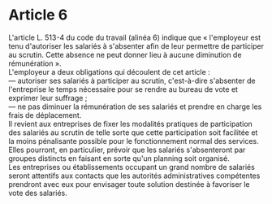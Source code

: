 # Article 6

  
 L'article L. 513-4 du code du travail (alinéa 6) indique que « l'employeur est tenu d'autoriser les salariés à s'absenter afin de leur permettre de participer au scrutin. Cette absence ne peut donner lieu à aucune diminution de rémunération ».  
 L'employeur a deux obligations qui découlent de cet article :  
 ― autoriser ses salariés à participer au scrutin, c'est-à-dire s'absenter de l'entreprise le temps nécessaire pour se rendre au bureau de vote et exprimer leur suffrage ;  
 ― ne pas diminuer la rémunération de ses salariés et prendre en charge les frais de déplacement.  
 Il revient aux entreprises de fixer les modalités pratiques de participation des salariés au scrutin de telle sorte que cette participation soit facilitée et la moins pénalisante possible pour le fonctionnement normal des services.  
 Elles pourront, en particulier, prévoir que les salariés s'absenteront par groupes distincts en faisant en sorte qu'un planning soit organisé.  
 Les entreprises ou établissements occupant un grand nombre de salariés seront attentifs aux contacts que les autorités administratives compétentes prendront avec eux pour envisager toute solution destinée à favoriser le vote des salariés.

